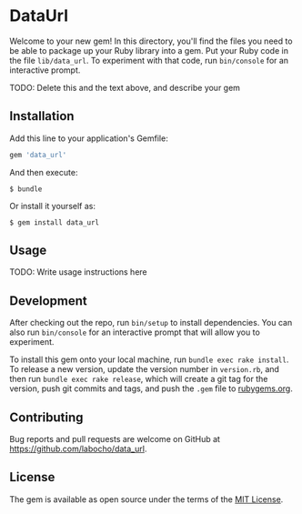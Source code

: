# DataUrl

Welcome to your new gem! In this directory, you'll find the files you need to be able to package up your Ruby library into a gem. Put your Ruby code in the file `lib/data_url`. To experiment with that code, run `bin/console` for an interactive prompt.

TODO: Delete this and the text above, and describe your gem

## Installation

Add this line to your application's Gemfile:

```ruby
gem 'data_url'
```

And then execute:

    $ bundle

Or install it yourself as:

    $ gem install data_url

## Usage

TODO: Write usage instructions here

## Development

After checking out the repo, run `bin/setup` to install dependencies. You can also run `bin/console` for an interactive prompt that will allow you to experiment.

To install this gem onto your local machine, run `bundle exec rake install`. To release a new version, update the version number in `version.rb`, and then run `bundle exec rake release`, which will create a git tag for the version, push git commits and tags, and push the `.gem` file to [rubygems.org](https://rubygems.org).

## Contributing

Bug reports and pull requests are welcome on GitHub at https://github.com/labocho/data_url.

## License

The gem is available as open source under the terms of the [MIT License](https://opensource.org/licenses/MIT).
